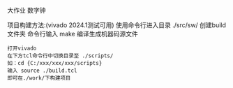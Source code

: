 大作业 数字钟

项目构建方法:(vivado 2024.1测试可用)
    使用命令行进入目录 ./src/sw/
    创建build文件夹 
    命令行输入 make 编译生成机器码源文件

    打开vivado
    在下方tcl命令行中切换目录至 ./scripts/
    如：cd {C:/xxx/xxx/xxx/scripts}
    输入 source ./build.tcl
    即可在./work/下构建项目




    